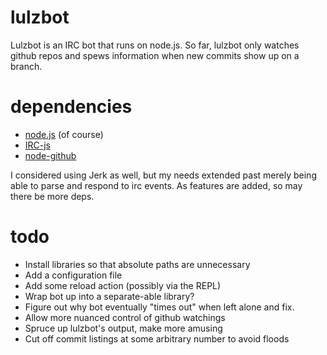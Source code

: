 # lulzbot
Lulzbot is an IRC bot that runs on node.js. So far, lulzbot only watches github repos and spews information when new commits show up on a branch.

# dependencies

* [node.js](http://nodejs.org) (of course)
* [IRC-js](http://www.github.com/gf3/IRC-js)
* [node-github](http://www.github.com/ajaxorg/node-github)

I considered using Jerk as well, but my needs extended past merely being able to parse and respond to irc events. As features are added, so may there be more deps.

# todo

* Install libraries so that absolute paths are unnecessary
* Add a configuration file
* Add some reload action (possibly via the REPL)
* Wrap bot up into a separate-able library?
* Figure out why bot eventually "times out" when left alone and fix.
* Allow more nuanced control of github watchings
* Spruce up lulzbot's output, make more amusing
* Cut off commit listings at some arbitrary number to avoid floods
